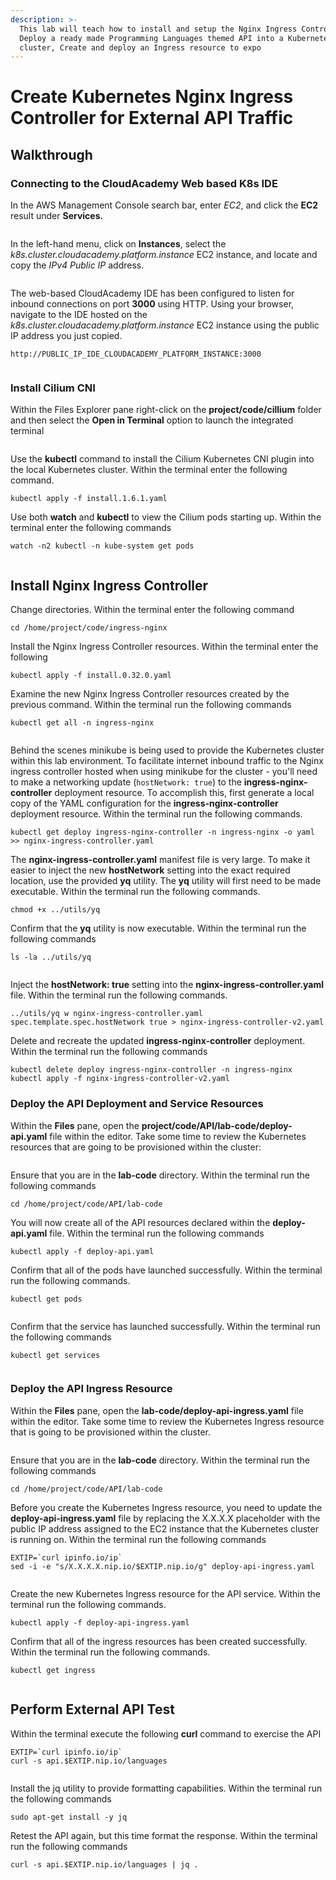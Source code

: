 ```yaml
---
description: >-
  This lab will teach how to install and setup the Nginx Ingress Controller,
  Deploy a ready made Programming Languages themed API into a Kubernetes
  cluster, Create and deploy an Ingress resource to expo
---
```


# Create Kubernetes Nginx Ingress Controller for External API Traffic

## Walkthrough

### Connecting to the CloudAcademy Web based K8s IDE <a href="#lab-page-title" id="lab-page-title"></a>

In the AWS Management Console search bar, enter _EC2_, and click the **EC2** result under **Services.**

<figure><img src="../../../.gitbook/assets/image (4) (2).png" alt=""><figcaption></figcaption></figure>

In the left-hand menu, click on **Instances**, select the _k8s.cluster.cloudacademy.platform.instance_ EC2 instance, and locate and copy the _IPv4 Public IP_ address.&#x20;

<figure><img src="../../../.gitbook/assets/image (1) (1) (3).png" alt=""><figcaption></figcaption></figure>

The web-based CloudAcademy IDE has been configured to listen for inbound connections on port **3000** using HTTP. Using your browser, navigate to the IDE hosted on the _k8s.cluster.cloudacademy.platform.instance_ EC2 instance using the public IP address you just copied.

```
http://PUBLIC_IP_IDE_CLOUDACADEMY_PLATFORM_INSTANCE:3000
```

<figure><img src="../../../.gitbook/assets/image (9) (1).png" alt=""><figcaption></figcaption></figure>

### Install Cilium CNI <a href="#lab-page-title" id="lab-page-title"></a>

Within the Files Explorer pane right-click on the **project/code/cillium** folder and then select the **Open in Terminal** option to launch the integrated terminal

<figure><img src="../../../.gitbook/assets/image (12).png" alt=""><figcaption></figcaption></figure>

Use the **kubectl** command to install the Cilium Kubernetes CNI plugin into the local Kubernetes cluster. Within the terminal enter the following command.

```
kubectl apply -f install.1.6.1.yaml
```

Use both **watch** and **kubectl** to view the Cilium pods starting up. Within the terminal enter the following commands

```
watch -n2 kubectl -n kube-system get pods
```

<figure><img src="../../../.gitbook/assets/image (3) (4).png" alt=""><figcaption></figcaption></figure>

## Install Nginx Ingress Controller <a href="#lab-page-title" id="lab-page-title"></a>

Change directories. Within the terminal enter the following command

```
cd /home/project/code/ingress-nginx 
```

Install the Nginx Ingress Controller resources. Within the terminal enter the following

```
kubectl apply -f install.0.32.0.yaml
```

Examine the new Nginx Ingress Controller resources created by the previous command. Within the terminal run the following commands

```
kubectl get all -n ingress-nginx
```

<figure><img src="../../../.gitbook/assets/image (17) (2).png" alt=""><figcaption></figcaption></figure>

Behind the scenes minikube is being used to provide the Kubernetes cluster within this lab environment. To facilitate internet inbound traffic to the Nginx ingress controller hosted when using minikube for the cluster - you'll need to make a networking update (`hostNetwork: true`) to the **ingress-nginx-controller** deployment resource. To accomplish this, first generate a local copy of the YAML configuration for the **ingress-nginx-controller** deployment resource. Within the terminal run the following commands.

```
kubectl get deploy ingress-nginx-controller -n ingress-nginx -o yaml >> nginx-ingress-controller.yaml
```

The **nginx-ingress-controller.yaml** manifest file is very large. To make it easier to inject the new **hostNetwork** setting into the exact required location, use the provided **yq** utility. The **yq** utility will first need to be made executable. Within the terminal run the following commands.

```
chmod +x ../utils/yq
```

Confirm that the **yq** utility is now executable. Within the terminal run the following commands

```
ls -la ../utils/yq
```

<figure><img src="../../../.gitbook/assets/image (11) (1).png" alt=""><figcaption></figcaption></figure>

Inject the **hostNetwork: true** setting into the **nginx-ingress-controller.yaml** file. Within the terminal run the following commands.

```
../utils/yq w nginx-ingress-controller.yaml spec.template.spec.hostNetwork true > nginx-ingress-controller-v2.yaml
```

Delete and recreate the updated **ingress-nginx-controller** deployment. Within the terminal run the following commands

```
kubectl delete deploy ingress-nginx-controller -n ingress-nginx
kubectl apply -f nginx-ingress-controller-v2.yaml
```

### Deploy the API Deployment and Service Resources <a href="#lab-page-title" id="lab-page-title"></a>

Within the **Files** pane, open the **project/code/API/lab-code/deploy-api.yaml** file within the editor. Take some time to review the Kubernetes resources that are going to be provisioned within the cluster:

<figure><img src="../../../.gitbook/assets/image (3) (1).png" alt=""><figcaption></figcaption></figure>

Ensure that you are in the **lab-code** directory. Within the terminal run the following commands

```
cd /home/project/code/API/lab-code
```

You will now create all of the API resources declared within the **deploy-api.yaml** file. Within the terminal run the following commands

```
kubectl apply -f deploy-api.yaml
```

Confirm that all of the pods have launched successfully. Within the terminal run the following commands.

```
kubectl get pods
```

<figure><img src="../../../.gitbook/assets/image (4) (1).png" alt=""><figcaption></figcaption></figure>

Confirm that the service has launched successfully. Within the terminal run the following commands

```
kubectl get services
```

<figure><img src="../../../.gitbook/assets/image (22).png" alt=""><figcaption></figcaption></figure>

### Deploy the API Ingress Resource <a href="#lab-page-title" id="lab-page-title"></a>

Within the **Files** pane, open the **lab-code/deploy-api-ingress.yaml** file within the editor. Take some time to review the Kubernetes Ingress resource that is going to be provisioned within the cluster.

<figure><img src="../../../.gitbook/assets/image (3).png" alt=""><figcaption></figcaption></figure>

Ensure that you are in the **lab-code** directory. Within the terminal run the following commands

```
cd /home/project/code/API/lab-code
```

Before you create the Kubernetes Ingress resource, you need to update the **deploy-api-ingress.yaml** file by replacing the X.X.X.X placeholder with the public IP address assigned to the EC2 instance that the Kubernetes cluster is running on. Within the terminal run the following commands

```
EXTIP=`curl ipinfo.io/ip`
sed -i -e "s/X.X.X.X.nip.io/$EXTIP.nip.io/g" deploy-api-ingress.yaml
```

<figure><img src="../../../.gitbook/assets/image (1) (1).png" alt=""><figcaption></figcaption></figure>

Create the new Kubernetes Ingress resource for the API service. Within the terminal run the following commands.

```
kubectl apply -f deploy-api-ingress.yaml
```

Confirm that all of the ingress resources has been created successfully. Within the terminal run the following commands.

```
kubectl get ingress
```

<figure><img src="../../../.gitbook/assets/image (30).png" alt=""><figcaption></figcaption></figure>

## Perform External API Test <a href="#lab-page-title" id="lab-page-title"></a>

Within the terminal execute the following **curl** command to exercise the API

```
EXTIP=`curl ipinfo.io/ip`
curl -s api.$EXTIP.nip.io/languages  
```

<figure><img src="../../../.gitbook/assets/image (29).png" alt=""><figcaption></figcaption></figure>

Install the jq utility to provide formatting capabilities. Within the terminal run the following commands

```
sudo apt-get install -y jq
```

Retest the API again, but this time format the response. Within the terminal run the following commands

```
curl -s api.$EXTIP.nip.io/languages | jq .
```

<figure><img src="../../../.gitbook/assets/image (5) (1).png" alt=""><figcaption></figcaption></figure>
